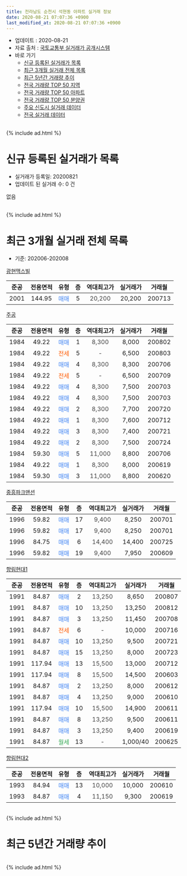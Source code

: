 ```yaml
---
title: 전라남도 순천시 석현동 아파트 실거래 정보
date: 2020-08-21 07:07:36 +0900
last_modified_at: 2020-08-21 07:07:36 +0900
---
```


* 업데이트 : 2020-08-21
* 자료 출처 : [국토교통부 실거래가 공개시스템](http://rt.molit.go.kr)
* 바로 가기
    * [신규 등록된 실거래가 목록](#신규-등록된-실거래가-목록)
    * [최근 3개월 실거래 전체 목록](#최근-3개월-실거래-전체-목록)
    * [최근 5년간 거래량 추이](#최근-5년간-거래량-추이)
    * [전국 거래량 TOP 50 지역](https://inasie.github.io/apt-trade-info/최근-3개월-전국에서-가장-거래가-많이-발생한-지역)
    * [전국 거래량 TOP 50 아파트](https://inasie.github.io/apt-trade-info/최근-3개월-전국에서-가장-거래가-많이-발생한-아파트)
    * [전국 거래량 TOP 50 분양권](https://inasie.github.io/apt-trade-info/최근-3개월-전국에서-가장-거래가-많이-발생한-분양권)
    * [주요 신도시 실거래 데이터](https://inasie.github.io/apt-trade-info/주요-신도시)
    * [전국 실거래 데이터](https://inasie.github.io/apt-trade-info/전국)
<br>
{% include ad.html %}
<br>

# 신규 등록된 실거래가 목록
* 실거래가 등록일: 20200821
* 업데이트 된 실거래 수: 0 건

없음

<br>
{% include ad.html %}
<br>

# 최근 3개월 실거래 전체 목록
* 기준: 202006-202008


[광현맥스빌](https://search.naver.com/search.naver?query=%EC%A0%84%EB%9D%BC%EB%82%A8%EB%8F%84+%EC%88%9C%EC%B2%9C%EC%8B%9C+%EC%84%9D%ED%98%84%EB%8F%99+%EA%B4%91%ED%98%84%EB%A7%A5%EC%8A%A4%EB%B9%8C)

|준공|전용면적|유형|층|역대최고가|실거래가|거래월|
|:---:|:---:|:---:|:---:|:---:|:---:|:---:|
|2001|144.95|<span style="color:#4285f3">매매</span>|5|<span style="color:#444444">20,200</span>|20,200|200713|

[주공](https://search.naver.com/search.naver?query=%EC%A0%84%EB%9D%BC%EB%82%A8%EB%8F%84+%EC%88%9C%EC%B2%9C%EC%8B%9C+%EC%84%9D%ED%98%84%EB%8F%99+%EC%A3%BC%EA%B3%B5)

|준공|전용면적|유형|층|역대최고가|실거래가|거래월|
|:---:|:---:|:---:|:---:|:---:|:---:|:---:|
|1984|49.22|<span style="color:#4285f3">매매</span>|1|<span style="color:#444444">8,300</span>|8,000|200802|
|1984|49.22|<span style="color:#ff5a00">전세</span>|5|<span style="color:#444444">-</span>|6,500|200803|
|1984|49.22|<span style="color:#4285f3">매매</span>|4|<span style="color:#444444">8,300</span>|8,300|200706|
|1984|49.22|<span style="color:#ff5a00">전세</span>|5|<span style="color:#444444">-</span>|6,500|200709|
|1984|49.22|<span style="color:#4285f3">매매</span>|4|<span style="color:#444444">8,300</span>|7,500|200703|
|1984|49.22|<span style="color:#4285f3">매매</span>|4|<span style="color:#444444">8,300</span>|7,500|200703|
|1984|49.22|<span style="color:#4285f3">매매</span>|2|<span style="color:#444444">8,300</span>|7,700|200720|
|1984|49.22|<span style="color:#4285f3">매매</span>|1|<span style="color:#444444">8,300</span>|7,600|200712|
|1984|49.22|<span style="color:#4285f3">매매</span>|3|<span style="color:#444444">8,300</span>|7,400|200721|
|1984|49.22|<span style="color:#4285f3">매매</span>|2|<span style="color:#444444">8,300</span>|7,500|200724|
|1984|59.30|<span style="color:#4285f3">매매</span>|5|<span style="color:#444444">11,000</span>|8,800|200706|
|1984|49.22|<span style="color:#4285f3">매매</span>|1|<span style="color:#444444">8,300</span>|8,000|200619|
|1984|59.30|<span style="color:#4285f3">매매</span>|3|<span style="color:#444444">11,000</span>|8,800|200620|

[중흥파크맨션](https://search.naver.com/search.naver?query=%EC%A0%84%EB%9D%BC%EB%82%A8%EB%8F%84+%EC%88%9C%EC%B2%9C%EC%8B%9C+%EC%84%9D%ED%98%84%EB%8F%99+%EC%A4%91%ED%9D%A5%ED%8C%8C%ED%81%AC%EB%A7%A8%EC%85%98)

|준공|전용면적|유형|층|역대최고가|실거래가|거래월|
|:---:|:---:|:---:|:---:|:---:|:---:|:---:|
|1996|59.82|<span style="color:#4285f3">매매</span>|17|<span style="color:#444444">9,400</span>|8,250|200701|
|1996|59.82|<span style="color:#4285f3">매매</span>|17|<span style="color:#444444">9,400</span>|8,250|200701|
|1996|84.75|<span style="color:#4285f3">매매</span>|6|<span style="color:#444444">14,400</span>|14,400|200725|
|1996|59.82|<span style="color:#4285f3">매매</span>|19|<span style="color:#444444">9,400</span>|7,950|200609|

[향림현대1](https://search.naver.com/search.naver?query=%EC%A0%84%EB%9D%BC%EB%82%A8%EB%8F%84+%EC%88%9C%EC%B2%9C%EC%8B%9C+%EC%84%9D%ED%98%84%EB%8F%99+%ED%96%A5%EB%A6%BC%ED%98%84%EB%8C%801)

|준공|전용면적|유형|층|역대최고가|실거래가|거래월|
|:---:|:---:|:---:|:---:|:---:|:---:|:---:|
|1991|84.87|<span style="color:#4285f3">매매</span>|2|<span style="color:#444444">13,250</span>|8,650|200807|
|1991|84.87|<span style="color:#4285f3">매매</span>|10|<span style="color:#444444">13,250</span>|13,250|200812|
|1991|84.87|<span style="color:#4285f3">매매</span>|3|<span style="color:#444444">13,250</span>|11,450|200708|
|1991|84.87|<span style="color:#ff5a00">전세</span>|6|<span style="color:#444444">-</span>|10,000|200716|
|1991|84.87|<span style="color:#4285f3">매매</span>|10|<span style="color:#444444">13,250</span>|9,500|200721|
|1991|84.87|<span style="color:#4285f3">매매</span>|15|<span style="color:#444444">13,250</span>|8,000|200723|
|1991|117.94|<span style="color:#4285f3">매매</span>|13|<span style="color:#444444">15,500</span>|13,000|200712|
|1991|117.94|<span style="color:#4285f3">매매</span>|8|<span style="color:#444444">15,500</span>|14,500|200603|
|1991|84.87|<span style="color:#4285f3">매매</span>|2|<span style="color:#444444">13,250</span>|8,000|200612|
|1991|84.87|<span style="color:#4285f3">매매</span>|4|<span style="color:#444444">13,250</span>|9,000|200610|
|1991|117.94|<span style="color:#4285f3">매매</span>|10|<span style="color:#444444">15,500</span>|14,900|200611|
|1991|84.87|<span style="color:#4285f3">매매</span>|8|<span style="color:#444444">13,250</span>|9,500|200611|
|1991|84.87|<span style="color:#4285f3">매매</span>|3|<span style="color:#444444">13,250</span>|9,400|200619|
|1991|84.87|<span style="color:#34a853">월세</span>|13|<span style="color:#444444">-</span>|1,000/40|200625|

[향림현대2](https://search.naver.com/search.naver?query=%EC%A0%84%EB%9D%BC%EB%82%A8%EB%8F%84+%EC%88%9C%EC%B2%9C%EC%8B%9C+%EC%84%9D%ED%98%84%EB%8F%99+%ED%96%A5%EB%A6%BC%ED%98%84%EB%8C%802)

|준공|전용면적|유형|층|역대최고가|실거래가|거래월|
|:---:|:---:|:---:|:---:|:---:|:---:|:---:|
|1993|84.94|<span style="color:#4285f3">매매</span>|13|<span style="color:#444444">10,000</span>|10,000|200610|
|1993|84.87|<span style="color:#4285f3">매매</span>|4|<span style="color:#444444">11,150</span>|9,300|200619|


<br>
{% include ad.html %}
<br>

# 최근 5년간 거래량 추이


<div style="width:100%;">
    <canvas id="deal_progress" height="200"></canvas>
</div>

<script>
new Chart(document.getElementById("deal_progress"), {
    type: 'line',
    data: {
        labels: ['201508','201509','201510','201511','201512','201601','201602','201603','201604','201605','201606','201607','201608','201609','201610','201611','201612','201701','201702','201703','201704','201705','201706','201707','201708','201709','201710','201711','201712','201801','201802','201803','201804','201805','201806','201807','201808','201809','201810','201811','201812','201901','201902','201903','201904','201905','201906','201907','201908','201909','201910','201911','201912','202001','202002','202003','202004','202005','202006','202007','202008'],
        datasets: [{
            label: '매매',
            pointRadius: 1,
            data: [11, 18, 5, 7, 6, 1, 3, 4, 6, 5, 5, 8, 5, 6, 9, 7, 8, 4, 7, 6, 6, 8, 5, 3, 6, 9, 3, 11, 4, 6, 4, 13, 8, 8, 4, 1, 9, 5, 7, 7, 7, 4, 5, 10, 3, 5, 5, 9, 6, 7, 2, 6, 2, 3, 7, 2, 7, 9, 11, 16, 3],
            borderColor: "rgba(255, 201, 14, 1)",
            backgroundColor: "rgba(255, 201, 14, 0.5)",
            fill: false,
            lineTension: 0
        },{
            label: '전월세',
            pointRadius: 1,
            data: [3, 1, 1, 4, 6, 4, 6, 4, 4, 2, 3, 3, 4, 3, 4, 5, 0, 3, 1, 3, 4, 0, 3, 0, 5, 5, 2, 3, 2, 2, 0, 2, 1, 1, 0, 2, 1, 2, 0, 2, 2, 1, 2, 1, 0, 1, 0, 0, 1, 1, 1, 3, 2, 3, 0, 3, 0, 0, 1, 2, 1],
            borderColor: "rgba(0, 141, 185, 1)",
            backgroundColor: "rgba(0, 141, 185, 0.5)",
            fill: false,
            lineTension: 0
        }
        ]
    },
    options: {
        responsive: true,
        title: {
            display: false
        },
        tooltips: {
            mode: 'index',
            intersect: false
        },
        hover: {
            mode: 'nearest',
            intersect: true
        },
        scales: {
            xAxes: [{
                display: true,
                scaleLabel: {
                    display: true,
                    labelString: '년/월'
                }
            }],
            yAxes: [{
                display: true,
                ticks: {
                    suggestedMin: 0,
                },
                scaleLabel: {
                    display: true,
                    labelString: '실거래 수'
                }
            }]
        }
    }
});

</script>


<br>
{% include ad.html %}
<br>

